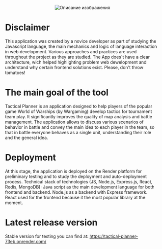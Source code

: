 <p align="center">
  <img src="[URL_ИЗОБРАЖЕНИЯ](https://github.com/user-attachments/assets/40471f5e-16d5-4ff9-ba92-cd8ac9960950)" alt="Описание изображения">
</p>

# Disclaimer
This application was created by a novice developer as part of studying the Javascript language, the main mechanics and logic of language interaction in web development. Various approaches and practices are used throughout the project as they are studied. The App does`t have a clear architecture, wich helped highlighting problem web dewelopment and understand why certain frontend solutions exist. 
Please, don't throw tomatoes!

# The main goal of the tool

Tactical Planner is an application designed to help players of the popular game World of Warships (by Wargaming) develop tactics for tournament team play.  It significantly improves the quality of map analysis and battle management. The application allows to discuss various scenarios of behavior in battle and convey the main idea to each player in the team, so that in battle everyone behaves as a single unit, understanding their role and the general idea.

# Deployment

At this stage, the application is deployed on the Render platform for preliminary testing and to study the deployment and auto-deployment process.
Technical stack of technologies (JS, Node.js, Express.js, React, Redis, MongoDB): Java script as the main development language for both frontend and backend. Node.js as a backend with Express framework.
React used for the frontend because it the most popular library at the moment.

# Latest release  version 
Stable version for testing you can find at:  https://tactical-planner-73eb.onrender.com/
